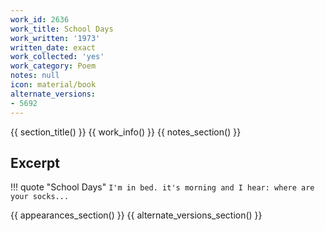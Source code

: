 ```yaml
---
work_id: 2636
work_title: School Days
work_written: '1973'
written_date: exact
work_collected: 'yes'
work_category: Poem
notes: null
icon: material/book
alternate_versions:
- 5692
---
```


{{ section_title() }}
{{ work_info() }}
{{ notes_section() }}
## Excerpt
!!! quote "School Days"
    ```
    I'm in bed.
    it's morning
    and I hear:
    where are your socks...
    ```

{{ appearances_section() }}
{{ alternate_versions_section() }}